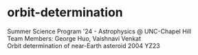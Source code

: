 # orbit-determination

Summer Science Program '24 - Astrophysics @ UNC-Chapel Hill <br/>
Team Members: George Huo, Vaishnavi Venkat <br/>
Orbit determination of near-Earth asteroid 2004 YZ23
